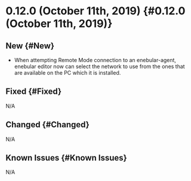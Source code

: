 # 0.12.0 (October 11th, 2019) {#0.12.0 (October 11th, 2019)}

## New {#New}

- When attempting Remote Mode connection to an enebular-agent, enebular editor now can select the network to use from the ones that are available on the PC which it is installed.

## Fixed {#Fixed}

N/A

## Changed {#Changed}

N/A

## Known Issues {#Known Issues}

N/A

